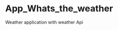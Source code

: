 # App_Whats_the_weather
Weather application with weather  Api   






































































































































  

















